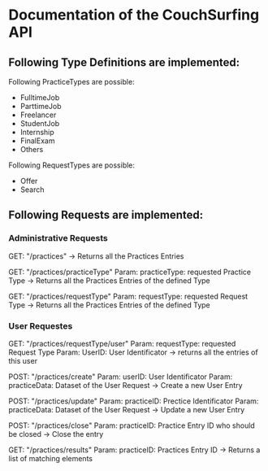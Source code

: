 # Documentation of the CouchSurfing API 

## Following Type Definitions are implemented:

Following PracticeTypes are possible:
- FulltimeJob
- ParttimeJob
- Freelancer
- StudentJob
- Internship
- FinalExam
- Others

Following RequestTypes are possible:
- Offer
- Search


## Following Requests are implemented:

### Administrative Requests

GET:    "/practices"
-> Returns all the Practices Entries

GET:    "/practices/practiceType"
Param:  practiceType: requested Practice Type
-> Returns all the Practices Entries of the defined Type

GET:    "/practices/requestType"
Param:  requestType: requested Request Type
-> Returns all the Practices Entries of the defined Type



### User Requestes

GET: "/practices/requestType/user"
Param:  requestType: requested Request Type
Param: UserID: User Identificator
-> returns all the entries of this user


POST:   "/practices/create"
Param:  userID: User Identificator 
Param:  practiceData: Dataset of the User Request
-> Create a new User Entry

POST:   "/practices/update"
Param:  practiceID: Prectice Identificator 
Param:  practiceData: Dataset of the User Request
-> Update a new User Entry

POST:   "/practices/close"
Param:  practiceID: Practice Entry ID who should be closed
-> Close the entry

GET:    "/practices/results"
Param: practiceID: Practices Entry ID
-> Returns a list of matching elements